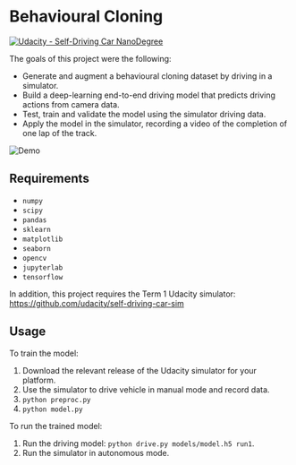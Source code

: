 # Behavioural Cloning

[![Udacity - Self-Driving Car NanoDegree](https://s3.amazonaws.com/udacity-sdc/github/shield-carnd.svg)](http://www.udacity.com/drive)

The goals of this project were the following:

* Generate and augment a behavioural cloning dataset by driving in a simulator.
* Build a deep-learning end-to-end driving model that predicts driving actions from camera data.
* Test, train and validate the model using the simulator driving data.
* Apply the model in the simulator, recording a video of the completion of one lap of the track.

![Demo](./demo.gif)

## Requirements

- `numpy`
- `scipy`
- `pandas`
- `sklearn`
- `matplotlib`
- `seaborn`
- `opencv`
- `jupyterlab`
- `tensorflow`

In addition, this project requires the Term 1 Udacity simulator: https://github.com/udacity/self-driving-car-sim

## Usage
To train the model:
1. Download the relevant release of the Udacity simulator for your platform.
2. Use the simulator to drive vehicle in manual mode and record data.
3. `python preproc.py`
4. `python model.py`

To run the trained model:
1. Run the driving model: `python drive.py models/model.h5 run1`.
2. Run the simulator in autonomous mode. 
